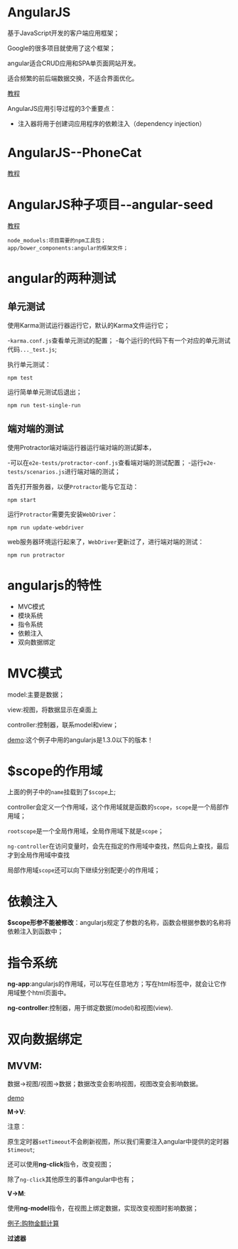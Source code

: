 # AngularJS

基于JavaScript开发的客户端应用框架；

Google的很多项目就使用了这个框架；

angular适合CRUD应用和SPA单页面网站开发。

适合频繁的前后端数据交换，不适合界面优化。

[教程](https://www.angularjs.net.cn/tutorial/)

AngularJS应用引导过程的3个重要点：

 - 注入器将用于创建词应用程序的依赖注入（dependency injection）

# AngularJS--PhoneCat

[教程](https://www.angularjs.net.cn/phonecat/)

# AngularJS种子项目--angular-seed

[教程](https://www.angularjs.net.cn/angular-seed)

	node_moduels:项目需要的npm工具包；
	app/bower_components:angular的框架文件；

# angular的两种测试

## 单元测试

使用Karma测试运行器运行它，默认的Karma文件运行它；

 -`karma.conf.js`查看单元测试的配置；
 -每个运行的代码下有一个对应的单元测试代码`..._test.js`;

执行单元测试：

	npm test

运行简单单元测试后退出；

	npm run test-single-run

## 端对端的测试

使用Protractor端对端运行器运行端对端的测试脚本，

 -可以在`e2e-tests/protractor-conf.js`查看端对端的测试配置；
 -运行`e2e-tests/scenarios.js`进行端对端的测试；

首先打开服务器，以便`Protractor`能与它互动：

	npm start

运行`Protractor`需要先安装`WebDriver`：

	npm run update-webdriver

web服务器环境运行起来了，`WebDriver`更新过了，进行端对端的测试：

	npm run protractor

# angularjs的特性

 - MVC模式
 - 模块系统
 - 指令系统
 - 依赖注入
 - 双向数据绑定

# MVC模式

model:主要是数据；

view:视图，将数据显示在桌面上

controller:控制器，联系model和view；

[demo](demo/01-MVC模式.html):这个例子中用的angularjs是1.3.0以下的版本！

# $scope的作用域

上面的例子中的`name`挂载到了`$scope`上;

controller会定义一个作用域，这个作用域就是函数的`scope`，`scope`是一个局部作用域；

`rootscope`是一个全局作用域，全局作用域下就是`scope`；

`ng-controller`在访问变量时，会先在指定的作用域中查找，然后向上查找，最后才到全局作用域中查找

局部作用域`scope`还可以向下继续分别配更小的作用域；

# 依赖注入

**$scope形参不能被修改**：angularjs规定了参数的名称，函数会根据参数的名称将依赖注入到函数中；

# 指令系统

**ng-app**:angularjs的作用域，可以写在任意地方；写在html标签中，就会让它作用域整个html页面中。

**ng-controller**:控制器，用于绑定数据(model)和视图(view).

# 双向数据绑定

## MVVM:

数据->视图/视图->数据；数据改变会影响视图，视图改变会影响数据。

[demo](demo/02-数据的双向绑定.html)

**M->V**:

注意：

原生定时器`setTimeout`不会刷新视图，所以我们需要注入angular中提供的定时器`$timeout`;

还可以使用**ng-click**指令，改变视图；

除了`ng-click`其他原生的事件angular中也有；

**V->M**:

使用**ng-model**指令，在视图上绑定数据，实现改变视图时影响数据；

[例子:购物金额计算](demo/03-购物金额计算.html)

**过滤器**
